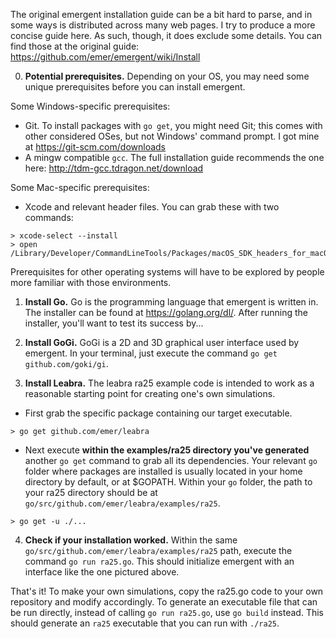 The original emergent installation guide can be a bit hard to parse, and in some ways is distributed across many web pages. I try to produce a more concise guide here. As such, though, it does exclude some details. You can find those at the original guide: https://github.com/emer/emergent/wiki/Install

0. **Potential prerequisites.** Depending on your OS, you may need some unique prerequisites before you can install emergent.

Some Windows-specific prerequisites:
* Git. To install packages with `go get`, you might need Git; this comes with other considered OSes, but not Windows' command prompt. I got mine at https://git-scm.com/downloads
* A mingw compatible `gcc`. The full installation guide recommends the one here: http://tdm-gcc.tdragon.net/download

Some Mac-specific prerequisites:
* Xcode and relevant header files. You can grab these with two commands:
```
> xcode-select --install
> open /Library/Developer/CommandLineTools/Packages/macOS_SDK_headers_for_macOS_10.14.pkg
```
Prerequisites for other operating systems will have to be explored by people more familiar with those environments.

1. **Install Go.** Go is the programming language that emergent is written in. The installer can be found at https://golang.org/dl/.
After running the installer, you'll want to test its success by...

2. **Install GoGi.** GoGi is a 2D and 3D graphical user interface used by emergent. In your terminal, just execute the command `go get github.com/goki/gi`.

3. **Install Leabra.** The leabra ra25 example code is intended to work as a reasonable starting point for creating one's own simulations.

* First grab the specific package containing our target executable.
```
> go get github.com/emer/leabra
```

* Next execute **within the examples/ra25 directory you've generated** another `go get` command to grab all its dependencies. Your relevant `go` folder where packages are installed is usually located in your home directory by default, or at $GOPATH. Within your `go` folder, the path to your ra25 directory should be at `go/src/github.com/emer/leabra/examples/ra25`.
```
> go get -u ./...
```

4. **Check if your installation worked.** Within the same `go/src/github.com/emer/leabra/examples/ra25` path, execute the command `go run ra25.go`. This should initialize emergent with an interface like the one pictured above. 

That's it! To make your own simulations, copy the ra25.go code to your own repository and modify accordingly. To generate an executable file that can be run directly, instead of calling `go run ra25.go`, use `go build` instead. This should generate an `ra25` executable that you can run with `./ra25`. 